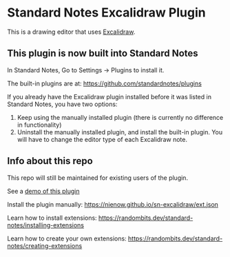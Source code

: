# Standard Notes Excalidraw Plugin

This is a drawing editor that uses [Excalidraw](https://excalidraw.com/).

## This plugin is now built into Standard Notes

In Standard Notes, Go to Settings -> Plugins to install it.

The built-in plugins are at: https://github.com/standardnotes/plugins

If you already have the Excalidraw plugin installed before it was listed in Standard Notes, you have two options:
1. Keep using the manually installed plugin (there is currently no difference in functionality)
2. Uninstall the manually installed plugin, and install the built-in plugin. You will have to change the editor type of each Excalidraw note.

## Info about this repo

This repo will still be maintained for existing users of the plugin.

See a [demo of this plugin](https://nienow.github.io/sn-excalidraw/demo.html) 

Install the plugin manually: https://nienow.github.io/sn-excalidraw/ext.json

Learn how to install extensions: https://randombits.dev/standard-notes/installing-extensions

Learn how to create your own
extensions: https://randombits.dev/standard-notes/creating-extensions

